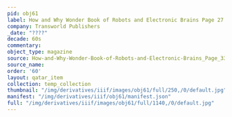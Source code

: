 ```yaml
---
pid: obj61
label: How and Why Wonder Book of Robots and Electronic Brains Page 27
company: Transworld Publishers
_date: "????"
decade: 60s
commentary: 
object_type: magazine
source: How-and-Why-Wonder-Book-of-Robots-and-Electronic-Brains_Page_33
source_name: 
order: '60'
layout: qatar_item
collection: temp_collection
thumbnail: "/img/derivatives/iiif/images/obj61/full/250,/0/default.jpg"
manifest: "/img/derivatives/iiif/obj61/manifest.json"
full: "/img/derivatives/iiif/images/obj61/full/1140,/0/default.jpg"
---
```

